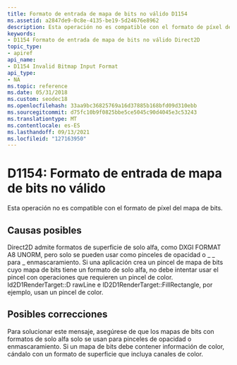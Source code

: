 ```yaml
---
title: Formato de entrada de mapa de bits no válido D1154
ms.assetid: a2847de9-0c8e-4135-be19-5d24676e8962
description: Esta operación no es compatible con el formato de píxel del mapa de bits.
keywords:
- D1154 Formato de entrada de mapa de bits no válido Direct2D
topic_type:
- apiref
api_name:
- D1154 Invalid Bitmap Input Format
api_type:
- NA
ms.topic: reference
ms.date: 05/31/2018
ms.custom: seodec18
ms.openlocfilehash: 33aa9bc36825769a16d37885b168bfd09d310ebb
ms.sourcegitcommit: d75fc10b9f0825bbe5ce5045c90d4045e3c53243
ms.translationtype: MT
ms.contentlocale: es-ES
ms.lasthandoff: 09/13/2021
ms.locfileid: "127163950"
---
```

# <a name="d1154-invalid-bitmap-input-format"></a>D1154: Formato de entrada de mapa de bits no válido

Esta operación no es compatible con el formato de píxel del mapa de bits.






 

## <a name="possible-causes"></a>Causas posibles

Direct2D admite formatos de superficie de solo alfa, como DXGI FORMAT A8 UNORM, pero solo se pueden usar como pinceles de opacidad o \_ \_ para \_ enmascaramiento. Si una aplicación crea un pincel de mapa de bits cuyo mapa de bits tiene un formato de solo alfa, no debe intentar usar el pincel con operaciones que requieren un pincel de color. Id2D1RenderTarget::D rawLine e ID2D1RenderTarget::FillRectangle, por ejemplo, usan un pincel de color.

## <a name="possible-fixes"></a>Posibles correcciones

Para solucionar este mensaje, asegúrese de que los mapas de bits con formatos de solo alfa solo se usan para pinceles de opacidad o enmascaramiento. Si un mapa de bits debe contener información de color, cándalo con un formato de superficie que incluya canales de color.

 

 




